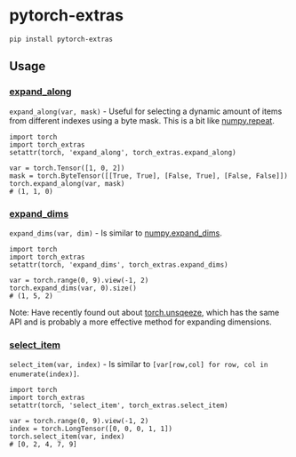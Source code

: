 # pytorch-extras

`pip install pytorch-extras`

## Usage

### [expand_along](#expand_along)

`expand_along(var, mask)` - Useful for selecting a dynamic amount of items from different indexes using a byte mask. This is a bit like [numpy.repeat](https://docs.scipy.org/doc/numpy/reference/generated/numpy.repeat.html).

    import torch
    import torch_extras
    setattr(torch, 'expand_along', torch_extras.expand_along)

    var = torch.Tensor([1, 0, 2])
    mask = torch.ByteTensor([[True, True], [False, True], [False, False]])
    torch.expand_along(var, mask)
    # (1, 1, 0)


### [expand_dims](#expand_dims)

`expand_dims(var, dim)` - Is similar to [numpy.expand_dims](https://docs.scipy.org/doc/numpy/reference/generated/numpy.expand_dims.html).

    import torch
    import torch_extras
    setattr(torch, 'expand_dims', torch_extras.expand_dims)

    var = torch.range(0, 9).view(-1, 2)
    torch.expand_dims(var, 0).size()
    # (1, 5, 2)
    
Note: Have recently found out about [torch.unsqeeze](http://pytorch.org/docs/tensors.html?highlight=unsqueeze#torch.Tensor.unsqueeze), which has the same API and is probably a more effective method for expanding dimensions.


### [select_item](#select_item)

`select_item(var, index)` - Is similar to `[var[row,col] for row, col in enumerate(index)]`.

    import torch
    import torch_extras
    setattr(torch, 'select_item', torch_extras.select_item)

    var = torch.range(0, 9).view(-1, 2)
    index = torch.LongTensor([0, 0, 0, 1, 1])
    torch.select_item(var, index)
    # [0, 2, 4, 7, 9]
